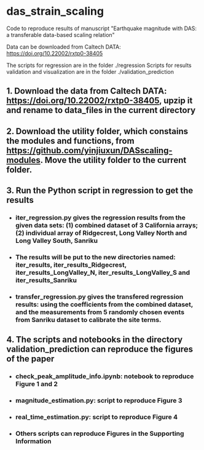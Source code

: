 # das_strain_scaling
Code to reproduce results of manuscript "Earthquake magnitude with DAS: a transferable data-based scaling relation"

Data can be downloaded from Caltech DATA: https://doi.org/10.22002/rxtp0-38405

The scripts for regression are in the folder ./regression
Scripts for results validation and visualization are in the folder ./validation_prediction

## 1. Download the data from Caltech DATA: https://doi.org/10.22002/rxtp0-38405, upzip it and rename to data_files in the current directory

## 2. Download the utility folder, which constains the modules and functions, from https://github.com/yinjiuxun/DASscaling-modules. Move the utility folder to the current folder.

## 3. Run the Python script in regression to get the results
- ### iter_regression.py gives the regression results from the given data sets: (1) combined dataset of 3 California arrays; (2) individual array of Ridgecrest, Long Valley North and Long Valley South, Sanriku

- ### The results will be put to the new directories named: iter_results, iter_results_Ridgecrest, iter_results_LongValley_N, iter_results_LongValley_S and iter_results_Sanriku

- ### transfer_regression.py gives the transfered regression results: using the coefficients from the combined dataset, and the measurements from 5 randomly chosen events from Sanriku dataset to calibrate the site terms.

## 4. The scripts and notebooks in the directory validation_prediction can reproduce the figures of the paper

- ### check_peak_amplitude_info.ipynb: notebook to reproduce Figure 1 and 2
- ### magnitude_estimation.py: script to reproduce Figure 3
- ### real_time_estimation.py: script to reproduce Figure 4
- ### Others scripts can reproduce Figures in the Supporting Information  